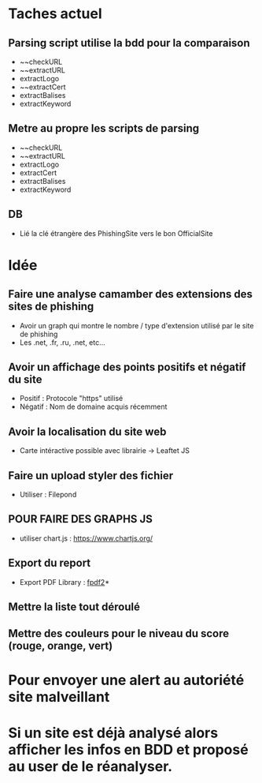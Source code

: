 # Taches actuel

## Parsing script utilise la bdd pour la comparaison

- ~~checkURL
- ~~extractURL
- extractLogo
- ~~extractCert
- extractBalises
- extractKeyword

## Metre au propre les scripts de parsing

- ~~checkURL
- ~~extractURL
- extractLogo
- extractCert
- extractBalises
- extractKeyword

## DB

- Lié la clé étrangère des PhishingSite vers le bon OfficialSite

# Idée

## Faire une analyse camamber des extensions des sites de phishing

- Avoir un graph qui montre le nombre / type d'extension utilisé par le site de phishing
- Les .net, .fr, .ru, .net, etc...

## Avoir un affichage des points positifs et négatif du site

- Positif : Protocole "https" utilisé
- Négatif : Nom de domaine acquis récemment

## Avoir la localisation du site web

- Carte intéractive possible avec librairie -> Leaftet JS

## Faire un upload styler des fichier

- Utiliser : Filepond


## POUR FAIRE DES GRAPHS JS 

- utiliser chart.js : https://www.chartjs.org/

## Export du report

- Export PDF Library : [fpdf2](https://py-pdf.github.io/fpdf2/)*

## Mettre la liste tout déroulé


## Mettre des couleurs pour le niveau du score (rouge, orange, vert)

# Pour envoyer une alert au autoriété site malveillant

# Si un site est déjà analysé alors afficher les infos en BDD et proposé au user de le réanalyser.


